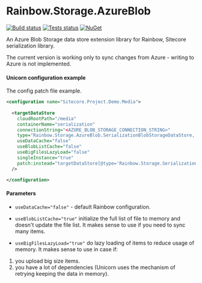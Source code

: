 # Rainbow.Storage.AzureBlob

[![Build status](https://ci.appveyor.com/api/projects/status/4d3det65ney432i5?svg=true)](https://ci.appveyor.com/project/FyodorPodshivadlov/rainbow-storage-azureblob)
[![Tests status](https://img.shields.io/appveyor/tests/FyodorPodshivadlov/rainbow-storage-azureblob.svg)](https://ci.appveyor.com/project/FyodorPodshivadlov/rainbow-storage-azureblob)
[![NuGet](https://img.shields.io/nuget/vpre/Rainbow.Storage.AzureBlob.svg)](https://www.nuget.org/packages/Rainbow.Storage.AzureBlob)

An Azure Blob Storage data store extension library for Rainbow, Sitecore serialization library.

The current version is working only to sync changes from Azure - writing to Azure is not implemented.

#### Unicorn configuration example

The config patch file example.
```xml
<configuration name="Sitecore.Project.Demo.Media">
 
  <targetDataStore
    cloudRootPath="/media"
    containerName="serialization"
    connectionString="<AZURE_BLOB_STORAGE_CONNECTION_STRING>"
    type="Rainbow.Storage.AzureBlob.SerializationBlobStorageDataStore, Rainbow.Storage.AzureBlob"
    useDataCache="false"
    useBlobListCache="false"
    useBigFilesLazyLoad="false"
    singleInstance="true"
    patch:instead="targetDataStore[@type='Rainbow.Storage.SerializationFileSystemDataStore, Rainbow']"
  />

</configuration>
```

#### Parameters

- `useDataCache="false"` - default Rainbow configuration.

- `useBlobListCache="true"` initialize the full list of file to memory and doesn't update the file list.
It makes sense to use if you need to sync many items.

- `useBigFilesLazyLoad="true"` do lazy loading of items to reduce usage of memory.
It makes sense to use in case if:
1) you upload big size items.
2) you have a lot of dependencies (Unicorn uses the mechanism of retrying keeping the data in memory).
